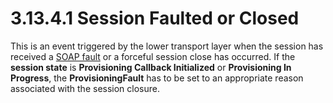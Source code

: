 <html dir="LTR" xmlns:mshelp="http://msdn.microsoft.com/mshelp" xmlns:ddue="http://ddue.schemas.microsoft.com/authoring/2003/5" xmlns:xlink="http://www.w3.org/1999/xlink" xmlns:tool="http://www.microsoft.com/tooltip">
 <body>
 <div id="header">
 <h1 class="heading">3.13.4.1 Session Faulted or Closed</h1>
 </div>
 <div id="mainSection">
 <div id="mainBody">
 <div id="allHistory" class="saveHistory"></div>
 <div id="sectionSection0" class="section" name="collapseableSection">
 

<p>This is an event triggered by the lower transport layer when
the session has received a <a href="21b4a631-8f28-420f-822f-c5f879d5046e.md#gt_ec8728a8-1a75-426f-8767-aa1932c7c19f">SOAP
fault</a> or a forceful session close has occurred. If the <b>session state</b>
is <b>Provisioning Callback Initialized</b> or <b>Provisioning In Progress</b>,
the <b>ProvisioningFault</b> has to be set to an appropriate reason associated
with the session closure.</p>


 </div>
 </div>
 </div>
 </body>
</html>